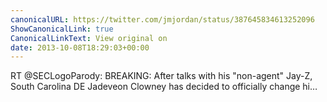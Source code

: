 ```yaml
---
canonicalURL: https://twitter.com/jmjordan/status/387645834613252096
ShowCanonicalLink: true
CanonicalLinkText: View original on
date: 2013-10-08T18:29:03+00:00
---
```

RT @SECLogoParody: BREAKING: After talks with his "non-agent" Jay-Z, South Carolina DE Jadeveon Clowney has decided to officially change hi…